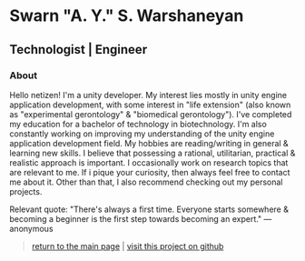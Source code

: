 # Swarn "A. Y." S. Warshaneyan

## Technologist | Engineer

### About

Hello netizen! I'm a unity developer. My interest lies mostly in unity engine application development, with some interest in "life extension" (also known as "experimental gerontology" & "biomedical gerontology"). I've completed my education for a bachelor of technology in biotechnology. I'm also constantly working on improving my understanding of the unity engine application development field. My hobbies are reading/writing in general & learning new skills. I believe that possessing a rational, utilitarian, practical & realistic approach is important. I occasionally work on research topics that are relevant to me. If i pique your curiosity, then always feel free to contact me about it. Other than that, I also recommend checking out my personal projects.

Relevant quote:
"There's always a first time. Everyone starts somewhere & becoming a beginner is the first step towards becoming an expert."
— anonymous

> [return to the main page](https://ahiyantra.github.io)
> |
> [visit this project on github](https://github.com/ahiyantra/ahiyantra)
